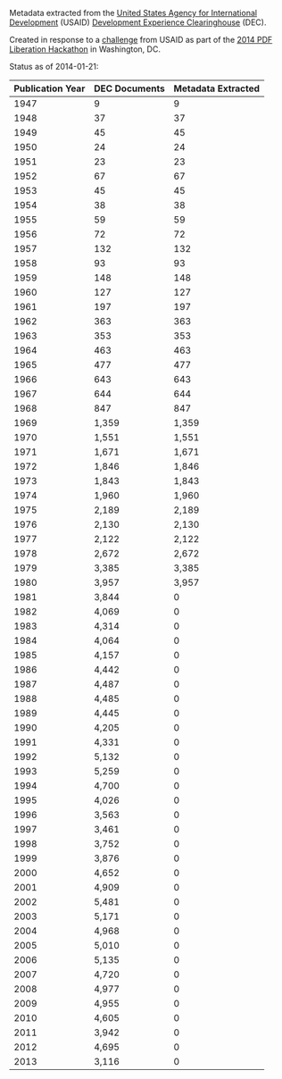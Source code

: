 Metadata extracted from the [United States Agency for International Development](http://www.usaid.gov/) (USAID) [Development Experience Clearinghouse](https://dec.usaid.gov) (DEC).

Created in response to a [challenge](https://github.com/pdfliberation/pdf-hackathon/blob/master/challenges/usaid-challenge.md) from USAID as part of the [2014 PDF Liberation Hackathon](http://pdfliberation.wordpress.com/2013/11/15/hackathon/) in Washington, DC.

Status as of 2014-01-21:

| Publication Year | DEC Documents | Metadata Extracted |
|------------------|---------------|--------------------|
| 1947             | 9             | 9                  |
| 1948             | 37            | 37                 |
| 1949             | 45            | 45                 |
| 1950             | 24            | 24                 |
| 1951             | 23            | 23                 |
| 1952             | 67            | 67                 |
| 1953             | 45            | 45                 |
| 1954             | 38            | 38                 |
| 1955             | 59            | 59                 |
| 1956             | 72            | 72                 |
| 1957             | 132           | 132                |
| 1958             | 93            | 93                 |
| 1959             | 148           | 148                |
| 1960             | 127           | 127                |
| 1961             | 197           | 197                |
| 1962             | 363           | 363                |
| 1963             | 353           | 353                |
| 1964             | 463           | 463                |
| 1965             | 477           | 477                |
| 1966             | 643           | 643                |
| 1967             | 644           | 644                |
| 1968             | 847           | 847                |
| 1969             | 1,359         | 1,359              |
| 1970             | 1,551         | 1,551              |
| 1971             | 1,671         | 1,671              |
| 1972             | 1,846         | 1,846              |
| 1973             | 1,843         | 1,843              |
| 1974             | 1,960         | 1,960              |
| 1975             | 2,189         | 2,189              |
| 1976             | 2,130         | 2,130              |
| 1977             | 2,122         | 2,122              |
| 1978             | 2,672         | 2,672              |
| 1979             | 3,385         | 3,385              |
| 1980             | 3,957         | 3,957              |
| 1981             | 3,844         | 0                  |
| 1982             | 4,069         | 0                  |
| 1983             | 4,314         | 0                  |
| 1984             | 4,064         | 0                  |
| 1985             | 4,157         | 0                  |
| 1986             | 4,442         | 0                  |
| 1987             | 4,487         | 0                  |
| 1988             | 4,485         | 0                  |
| 1989             | 4,445         | 0                  |
| 1990             | 4,205         | 0                  |
| 1991             | 4,331         | 0                  |
| 1992             | 5,132         | 0                  |
| 1993             | 5,259         | 0                  |
| 1994             | 4,700         | 0                  |
| 1995             | 4,026         | 0                  |
| 1996             | 3,563         | 0                  |
| 1997             | 3,461         | 0                  |
| 1998             | 3,752         | 0                  |
| 1999             | 3,876         | 0                  |
| 2000             | 4,652         | 0                  |
| 2001             | 4,909         | 0                  |
| 2002             | 5,481         | 0                  |
| 2003             | 5,171         | 0                  |
| 2004             | 4,968         | 0                  |
| 2005             | 5,010         | 0                  |
| 2006             | 5,135         | 0                  |
| 2007             | 4,720         | 0                  |
| 2008             | 4,977         | 0                  |
| 2009             | 4,955         | 0                  |
| 2010             | 4,605         | 0                  |
| 2011             | 3,942         | 0                  |
| 2012             | 4,695         | 0                  |
| 2013             | 3,116         | 0                  |